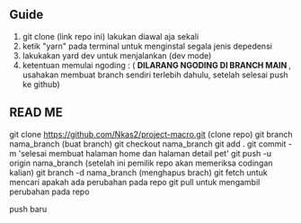 ## Guide

1. git clone (link repo ini) lakukan diawal aja sekali
2. ketik "yarn" pada terminal untuk menginstal segala jenis depedensi
3. lakukakan yard dev untuk menjalankan (dev mode)
4. ketentuan memulai ngoding : ( <b> DILARANG NGODING DI BRANCH MAIN </b>, usahakan membuat branch sendiri terlebih dahulu, setelah selesai push ke github)

## READ ME

git clone https://github.com/Nkas2/project-macro.git (clone repo)
git branch nama_branch (buat branch)
git checkout nama_branch
git add .
git commit -m 'selesai membuat halaman home dan halaman detail pet'
git push -u origin nama_branch (setelah ini pemilik repo akan memeriksa codingan kalian)
git branch -d nama_branch (menghapus brach)
git fetch untuk mencari apakah ada perubahan pada repo
git pull untuk mengambil perubahan pada repo


push baru